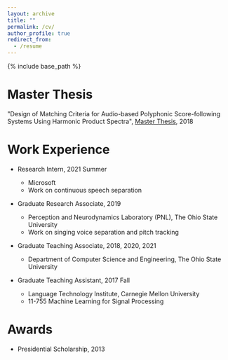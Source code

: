 ```yaml
---
layout: archive
title: ""
permalink: /cv/
author_profile: true
redirect_from:
  - /resume
---
```


{% include base_path %}

Master Thesis
======
"Design of Matching Criteria for Audio-based Polyphonic Score-following Systems Using Harmonic Product Spectra",  [Master Thesis](files/thesis.pdf), 2018

Work Experience
======
* Research Intern, 2021 Summer
  * Microsoft
  * Work on continuous speech separation

* Graduate Research Associate, 2019
  * Perception and Neurodynamics Laboratory (PNL), The Ohio State University
  * Work on singing voice separation and pitch tracking

* Graduate Teaching Associate, 2018, 2020, 2021
  * Department of Computer Science and Engineering, The Ohio State University

* Graduate Teaching Assistant, 2017 Fall
  * Language Technology Institute, Carnegie Mellon University
  * 11-755 Machine Learning for Signal Processing


Awards
======
* Presidential Scholarship, 2013
